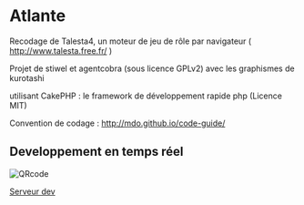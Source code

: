 Atlante
=======
Recodage de Talesta4, un moteur de jeu de rôle par navigateur ( http://www.talesta.free.fr/ )

Projet de stiwel et agentcobra (sous licence GPLv2) avec les graphismes de kurotashi 

utilisant CakePHP : le framework de développement rapide php (Licence MIT)

Convention de codage : http://mdo.github.io/code-guide/

Developpement en temps réel
--------
![QRcode](http://i.imgur.com/UsuH3Mt.png "QRcode du serveur dev")

[Serveur dev](http://agentcobra.hd.free.fr/atlante/ "serveud dev")
